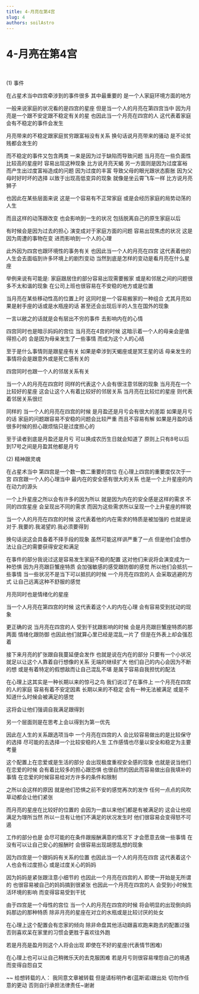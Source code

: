 ```yaml
---
title: 4-月亮在第4宫
slug: 4
authors: soilAstro
---
```


# 4-月亮在第4宫
 

(1) 事件

在占星术当中四宫牵涉到的事件很多
其中最重要的
是一个人家庭环境方面的地方

一般来说家庭的状况看的是四宫的星座
但是当一个人的月亮在第四宫当中
因为月亮是一个跟不安定跟不稳定有关的星
也因此当一个月亮在四宫的人
这代表着家庭会有不稳定的事件会发生

月亮带来的不稳定跟家庭贫穷跟富裕没有关系
换句话说月亮带来的骚动
是不论贫贱都会发生的

而不稳定的事件又包含两类
一来是因为过于缺陷而导致问题
当月亮在一些负面性比较高的星座时
容易出现这种现象
比方说月亮天蝎
另一方面则是因为过度富裕
而产生出过度富裕造成的问题
因为过度的丰富
导致父母的眼光跟状态膨胀
因为父母时好时坏的选择
以致于出现高低变异的现象
就像是坐云霄飞车一样
比方说月亮狮子

也因此在某些层面来说
这是一个容易有不正常家庭
或是会经历家庭的局势动荡的人生

而且这样的动荡跟改变
也会影响到一生的状况
包括脱离自己的原生家庭以后

有时候会是因为过去的担心
演变成对于家庭方面的问题
容易出现焦虑的状况
这是因为周遭的事物在变
进而影响到一个人的心理

此外因为四宫也跟环境性的事务有关
也因此当一个人的月亮在四宫
这代表着他的人生会去面临到许多环境上的剧烈变动
当然到底是怎样的变动是看月亮在什么星座

举例来说有可能是:
家庭跟居住的部分容易出现需要搬家
或是和邻居之间的问题很多不太和谐的现象
在公司上班也很容易在不安稳的地方或是位置

当月亮在某些移动性高的位置上时
这同时是一个容易搬家的一种组合
尤其月亮如果是射手座的话或是水瓶座的话
甚至还会出现后半的人生在国外的现象

一言以敝之的话就是会有层出不穷的事件
去影响内在的心情

四宫同时也是暗示妈妈的宫位
当月亮在4宫的时候
这暗示着一个人的母亲会是值得担心的
会是因为母亲发生了一些事情
而成为这个人的心结

至于是什么事情则是跟星座有关
如果是牵涉到天蝎座或是冥王星的话
母亲发生的事情将会是跟意外或是死亡感有关的

四宫同时也跟一个人的邻居关系有关

当一个人的月亮在四宫时
同样的代表这个人会有很注意邻居的现象
当月亮在一个比较好的星座
这会让这个人有着比较好的邻居关系
当月亮在比较烂的星座
则代表着邻居关系很烂

同样的
当一个人的月亮在四宫的时候
是月盈还是月亏会有很大的差距
如果是月亏的话
家庭的问题跟容易不安稳的问题会比较严重
而且不容易有解
如果是月盈的话
很多时候的担心跟烦恼只是过度担心的

至于读者到底是月盈还是月亏
可以换成农历生日就会知道了
原则上只有8号以后到17号之间是月盈其他都是月亏

(2) 精神跟灵魂

在占星术当中
第四宫是一个数一数二重要的宫位
在心理上四宫的重要度仅次于一宫
四宫跟一个人的心理当中
最内在的安全感有很大的关系
也是一个上升星座的内在动力的源头

一个上升星座之所以会有许多的因为所以
就是因为内在的安全感是这样的需求
不同的四宫星座
会呈现出不同的需求
而因为这些需求所以呈现一个上升星座的样貌

当一个人的月亮在四宫的时候
这代表着他的内在需求的特质是被加强的
也就是说对于.我要的.我渴望的.我必须要得到

换句话说这会具备着不择手段的现象
虽然可能这样讲严重了一点
但是他们会想办法让自己的需要获得安定和满足

在事件的部分我说过这是容易发生家庭不稳的配置
这对他们来说将会演变成为一种恐惧
因为月亮跟巨蟹座特质
会加强敏感的感受跟防御的感觉
所以他们会抵抗一些事情
当一些状况不是当下可以抵抗的时候
一个月亮在四宫的人
会采取逃避的方式
让自己远离这种不舒服的感觉

月亮同时也是情绪化的星座

当一个人月亮在第四宫的时候
这代表着这个人的内在心理
会有容易受到扰动的现象

更正确的说
当月亮在四宫的人
受到干扰跟影响的时候
会是月亮跟巨蟹座特质的那两面
情绪化跟防御
也因此他们就算心里已经是混乱一片了
但是在外表上却会强忍着

接下来月亮的扩张跟自我蔓延便会发作
也就是说在内在的部分
只要有一个小状况
就足以让这个人靠着自行想像的关系
无端的继续扩大
他们自己的内心会因为不断的想
或是有着特定的假想敌而让自己混乱不堪
是属于容易自我担忧的配法

在心理上这其实是一种长期以来的惊弓之鸟
我们说过了在事件上
一个月亮在四宫的人的家庭
容易有着不安定因素
长期以来的不稳定
会有一种无法被满足
或是不知道什么时候会被满足的感觉

这将会让他们强调自我满足跟得到

另一个层面则是在思考上会以得到为第一优先

因此在人生的关系跟选项当中
一个月亮在四宫的人
会比较容易做出的是比较保守的选择
尽可能的去选择一个比较安稳的人生
工作感情也尽量以安全和稳定为主要考量

这个配置上在恋爱或是生活的部分
会出现极度重视安全感的现象
也就是说当他们在恋爱的时候
会有着比较多的担心跟恐惧
也很自然的因此而容易做出自我填补的事情
在恋爱的时候容易给对方许多的条件和限制

之所以会这样的原因
就是他们恐惧之前不安的感觉再次的发作
任何一点点的风吹草动都会让他们紧张

而月亮的星座在比较好的位置的
会因为一直以来他们都是有被满足的
这会让他视满足为理所当然
所以一旦有让他们不满足的状况发生时
他们很容易会变得怒不可遏

工作的部分也是
会尽可能的在条件跟报酬满意的情况下
才会愿意去做一些事情
在没有可以让自己安心的报酬时
会很容易出现胡思乱想的现象

因为四宫是一个跟妈妈有关系的位置
也因此当一个人的月亮在四宫
这代表着这个人也会有过度担心
或是过度关心的妈妈

因为妈妈是紧张跟注意小细节的
也因此一个月亮在四宫的人
即使一开始是无所谓的
也很容易被自己的妈妈搞到很紧张
也因此一个月亮在四宫的人
会受到小时候生活环境的影响
而变得容易受到干扰

由于四宫是一个母性的宫位
当一个人的月亮在四宫的时候
将会明显的出现倒向妈妈那边的那种特质
除非月亮的星座在对立的水瓶或是比较讨厌的处女

在心理上这个配置会有恋家的倾向
除非命盘其他活动跟喜欢跑来跑去的配置过强
否则喜欢呆在家里的习惯会更胜于喜欢往外跑

若是月亮是盈月则这个人将会出现
即使在不好的星座(代表情节困难)

在心理上也可以让自己稍微乐天的去克服困难
若是月亏则很容易埋怨自己的境遇
而变得自怨自艾

~~
给想转载的人：
我同意文章被转载
但是请标明作者(蓝斯诺)跟出处
切勿作任意的更动
否则自行承担法律责任~谢谢

 
  